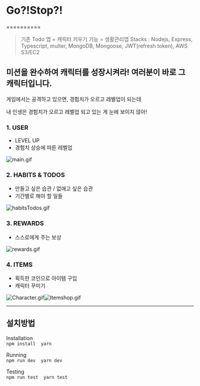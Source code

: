 # Go?!Stop?!
==========  
  
> 기존 Todo 앱 + 캐릭터 키우기 기능 = 생활관리앱
> Stacks : Nodejs, Express, Typescript, multer, MongoDB, Mongoose, JWT(refresh token), AWS S3/EC2
  
  
  
  
## 미션을 완수하여 캐릭터를 성장시켜라!  여러분이 바로 그 캐릭터입니다.  
  
  
게임에서는 공격하고 있으면, 경험치가 오르고 레벨업이 되는데  

내 인생은 경험치가 오르고 레벨업 되고 있는 게 눈에 보이지 않아!  
   
  
### 1. USER
- LEVEL UP
- 경험치 상승에 따른 레벨업
  
![main.gif](./image/main.gif)
  
### 2. HABITS & TODOS
- 만들고 싶은 습관 / 없애고 싶은 습관
- 기간별로 해야 할 일들
  
![habitsTodos.gif](./image/habitsTodos.gif)
  
### 3. REWARDS
- 스스로에게 주는 보상
  
![rewards.gif](./image/rewards.gif)
  
### 4. ITEMS
- 획득한 코인으로 아이템 구입
- 캐릭터 꾸미기
  
![Character.gif](./image/Character.gif)![Itemshop.gif](./image/Itemshop.gif)
  
  
***  
  
## 설치방법  

Installation  
```npm install  yarn```

Running  
```npm run dev  yarn dev```

Testing  
```npm run test  yarn test```
